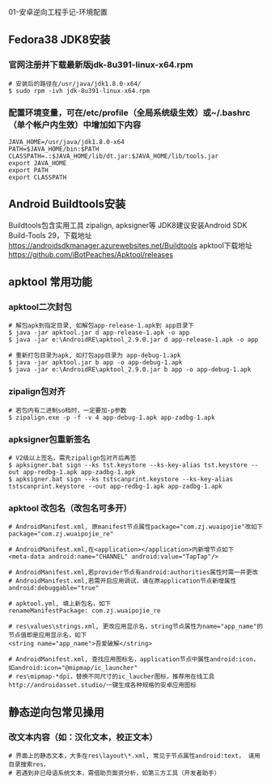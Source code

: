 01-安卓逆向工程手记-环境配置


## Fedora38 JDK8安装

### 官网注册并下载最新版jdk-8u391-linux-x64.rpm
```shell
# 安装后的路径在/usr/java/jdk1.8.0-x64/
$ sudo rpm -ivh jdk-8u391-linux-x64.rpm
```
### 配置环境变量，可在/etc/profile（全局系统级生效）或~/.bashrc（单个帐户内生效）中增加如下内容
```shell
JAVA_HOME=/usr/java/jdk1.8.0-x64
PATH=$JAVA_HOME/bin:$PATH
CLASSPATH=.:$JAVA_HOME/lib/dt.jar:$JAVA_HOME/lib/tools.jar
export JAVA_HOME
export PATH
export CLASSPATH
```

## Android Buildtools安装
Buildtools包含实用工具 zipalign, apksigner等
JDK8建议安装Android SDK Build-Tools 29，下载地址 https://androidsdkmanager.azurewebsites.net/Buildtools
apktool下载地址 https://github.com/iBotPeaches/Apktool/releases


## apktool 常用功能

### apktool二次封包
```shell
# 解包apk到指定目录, 如解包app-release-1.apk到 app目录下
$ java -jar apktool.jar d app-release-1.apk -o app
$ java -jar e:\AndroidRE\apktool_2.9.0.jar d app-release-1.apk -o app

# 重新打包目录为apk, 如打包app目录为 app-debug-1.apk
$ java -jar apktool.jar b app -o app-debug-1.apk
$ java -jar e:\AndroidRE\apktool_2.9.0.jar b app -o app-debug-1.apk
```

### zipalign包对齐
```shell
# 若包内有二进制so档时，一定要加-p参数
$ zipalign.exe -p -f -v 4 app-debug-1.apk app-zadbg-1.apk
```

### apksigner包重新签名
```shell
# V2级以上签名，需先zipalign包对齐后再签
$ apksigner.bat sign --ks tst.keystore --ks-key-alias tst.keystore --out app-redbg-1.apk app-zadbg-1.apk
$ apksigner.bat sign --ks tstscanprint.keystore --ks-key-alias tstscanprint.keystore --out app-redbg-1.apk app-zadbg-1.apk
```


### apktool 改包名（改包名可多开）
```text
# AndroidManifest.xml, 原manifest节点属性package="com.zj.wuaipojie"改如下
package="com.zj.wuaipojie_re"

# AndroidManifest.xml,在<application></application>内新增节点如下
<meta-data android:name="CHANNEL" android:value="TapTap"/>

# AndroidManifest.xml,若provider节点有android:authorities属性时需一并更改
# AndroidManifest.xml,若需开启应用调试，请在原application节点新增属性 android:debuggable="true"

# apktool.yml, 填上新包名，如下
renameManifestPackage: com.zj.wuaipojie_re

# res\values\strings.xml, 更改应用显示名，string节点属性为name="app_name"的节点值即是应用显示名，如下
<string name="app_name">吾爱破解</string>

# AndroidManifest.xml, 查找应用图标名，application节点中属性android:icon， 如android:icon="@mipmap/ic_launcher"
# res\mipmap-*dpi，替换不同尺寸的ic_laucher图标，推荐用在线工具http://androidasset.studio/一键生成各种规格的安卓应用图标

```

## 静态逆向包常见操用

### 改文本内容（如：汉化文本，校正文本）
```text
# 界面上的静态文本，大多在res\layout\*.xml, 常见于节点属性android:text， 请用目录搜索res，
# 若遇到非已母语系统文本，需借助页面资分析，如第三方工具（开发者助手）
```
